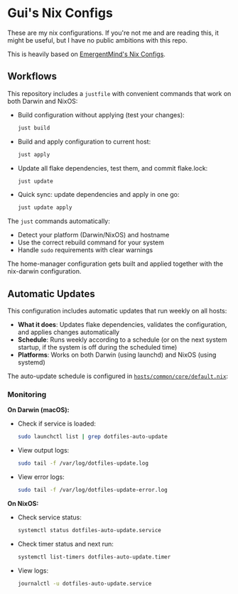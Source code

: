 # Gui's Nix Configs

These are my nix configurations.
If you're not me and are reading this, it might be useful, but I have no public ambitions with this repo.

This is heavily based on [EmergentMind's Nix Configs](https://github.com/EmergentMind/nix-config).

## Workflows

This repository includes a `justfile` with convenient commands that work on both Darwin and NixOS:

- Build configuration without applying (test your changes):
    ```sh
    just build
    ```

- Build and apply configuration to current host:
    ```sh
    just apply
    ```

- Update all flake dependencies, test them, and commit flake.lock:
    ```sh
    just update
    ```

- Quick sync: update dependencies and apply in one go:
    ```sh
    just update apply
    ```

The `just` commands automatically:
- Detect your platform (Darwin/NixOS) and hostname
- Use the correct rebuild command for your system
- Handle `sudo` requirements with clear warnings

The home-manager configuration gets built and applied together with the nix-darwin configuration.

## Automatic Updates

This configuration includes automatic updates that run weekly on all hosts:

- **What it does**: Updates flake dependencies, validates the configuration, and applies changes automatically
- **Schedule**: Runs weekly according to a schedule (or on the next system startup, if the system is off during the scheduled time)
- **Platforms**: Works on both Darwin (using launchd) and NixOS (using systemd)

The auto-update schedule is configured in [`hosts/common/core/default.nix`](hosts/common/core/default.nix):

### Monitoring

**On Darwin (macOS):**
- Check if service is loaded:
    ```sh
    sudo launchctl list | grep dotfiles-auto-update
    ```

- View output logs:
    ```sh
    sudo tail -f /var/log/dotfiles-update.log
    ```

- View error logs:
    ```sh
    sudo tail -f /var/log/dotfiles-update-error.log
    ```

**On NixOS:**
- Check service status:
    ```sh
    systemctl status dotfiles-auto-update.service
    ```

- Check timer status and next run:
    ```sh
    systemctl list-timers dotfiles-auto-update.timer
    ```

- View logs:
    ```sh
    journalctl -u dotfiles-auto-update.service
    ```
